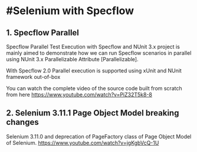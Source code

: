 #Selenium with Specflow
=========================

## 1. Specflow Parallel
Specflow Parallel Test Execution with Specflow and NUnit 3.x project is mainly aimed to demonstrate how we can run 
Specflow scenarios in parallel using NUnit 3.x Parallelizable Attribute [Parallelizable].

With Specflow 2.0 Parallel execution is supported using xUnit and NUnit framework out-of-box

You can watch the complete video of the source code built from scratch from here
https://www.youtube.com/watch?v=PiZ32T5k8-8

## 2. Selenium 3.11.1 Page Object Model breaking changes
Selenium 3.11.0 and deprecation of PageFactory class of Page Object Model of Selenium.
https://www.youtube.com/watch?v=jgKgbVcQ-1U
